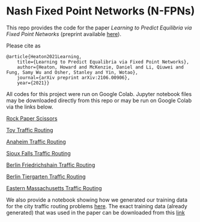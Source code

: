 # Nash Fixed Point Networks (N-FPNs)

This repo provides the code for the paper _Learning to Predict Equilibria via Fixed Point Networks_ (preprint available [here](https://arxiv.org/abs/2106.00906)). 

Please cite as

    @article{Heaton2021Learning,
        title={Learning to Predict Equalibria via Fixed Point Networks},
        author={Heaton, Howard and McKenzie, Daniel and Li, Qiuwei and Fung, Samy Wu and Osher, Stanley and Yin, Wotao},
        journal={arXiv preprint arXiv:2106.00906},
        year={2021}}

All codes for this project were run on Google Colab. Jupyter notebook files may be downloaded directly from this repo or may be run on Google Colab via the links below.

[Rock Paper Scissors](https://colab.research.google.com/drive/1UFrJGZAcHB3xegh7CUSgG0ssK4WqESSR?usp=sharing)

[Toy Traffic Routing](https://colab.research.google.com/drive/15cUv4cPJdPYm4tWC8t1OfrVSLet7h59h?usp=sharing)

[Anaheim Traffic Routing](https://colab.research.google.com/drive/1p5NxcfGCzGFzMHv4yKvxgSD9KN5jMc2r?usp=sharing)

[Sioux Falls Traffic Routing](https://colab.research.google.com/drive/1JYYacauHAuI6s4a7-ngyXx2A-l6JvtkS?usp=sharing)

[Berlin Friedrichshain Traffic Routing](https://colab.research.google.com/drive/1um95xSWQWIrNN53oWkDwM0XzWSkabRBG?usp=sharing)

[Berlin Tiergarten Traffic Routing](https://colab.research.google.com/drive/1OqvQvKbxu18XwywCEg0wOup31JM42haZ?usp=sharing)

[Eastern Massachusetts Traffic Routing](https://colab.research.google.com/drive/1VHMaHQQhFqJ5t5pwj5TZjEAavr8s5N2p?usp=sharing)

We also provide a notebook showing how we generated our training data for the city traffic routing problems [here](https://colab.research.google.com/drive/10NtwIPmDkHl_X6rHBUJxOqY7iIEqV3-H?usp=sharing). The exact training data (already generated) that was used in the paper can be downloaded from  this [link](https://drive.google.com/drive/folders/1XsyxT664yjyIXsnAG9gFeKYEtMlWWp-j?usp=sharing)

